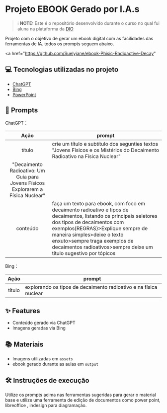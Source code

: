 # Projeto EBOOK Gerado por I.A.s


 > ℹ️ **NOTE:** Este é o repositório desenvolvido durante o curso no qual fui aluna na plataforma da [DIO](https://dio.me)

Projeto com o objetivo de gerar um ebook digital com as facilidades das ferramentas de IA. todos os prompts
seguem abaixo.

<a href="https://github.com/Suelyjane/ebook-Phisic-Radioactive-Decay"
## 💻 Tecnologias utilizadas no projeto

- [ChatGPT](https://chat.openai.com/) 
- [Bing](https://www.bing.com/images?FORM=Z9LH)
- [PowerPoint](https://www.microsoft.com/en/microsoft-365/powerpoint)

## 🧠 Prompts


ChatGPT：

|   Ação   | prompt                                                                                                                                                                                                                                                                         |
| :------: | ------------------------------------------------------------------------------------------------------------------------------------------------------------------------------------------------------------------------------------------------------------------------------ |
|  título  | crie um título e subtítulo dos segunties textos "Jovens Físicos e os Mistérios do Decaimento Radioativo na Física Nuclear"
"Decaimento Radioativo: Um Guia para Jovens Físicos Explorarem a Física Nuclear"                                                    |
| conteúdo | faça um texto para ebook, com foco em decaimento radioativo e tipos de decaimentos, listando os principais seletores dos tipos de decaimentos com exemplos{REGRAS}>Explique sempre de maneira simples>deixe o texto enxuto>sempre traga exemplos de decaimentos radioativos>sempre deixe um título sugestivo por tópicos |


Bing：

|  Ação  | prompt                                                                                 |
| :----: | -------------------------------------------------------------------------------------- |
| título | explorando os tipos de  decaimento radioativo e na física nuclear |

## ✨ Features

- Conteúdo gerado via ChatGPT
- Imagens geradas via Bing

## 📚 Materiais

- Imagens utilizadas em `assets`
- ebook gerado durante as aulas em `output`

## 🛠️ Instruções de execução

Utilize os prompts acima nas ferramentas sugeridas para gerar o material base e utilize uma ferramenta de edição de documentos como power point, libreoffice , indesign para diagramação.

